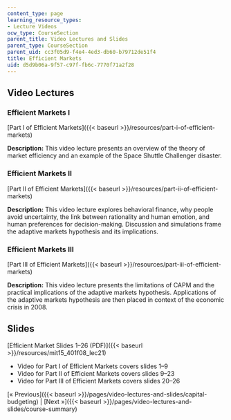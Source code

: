 ```yaml
---
content_type: page
learning_resource_types:
- Lecture Videos
ocw_type: CourseSection
parent_title: Video Lectures and Slides
parent_type: CourseSection
parent_uid: cc3f05d9-f4e4-4ed3-db60-b79712de51f4
title: Efficient Markets
uid: d5d9b06a-9f57-c97f-fb6c-7770f71a2f28
---
```


Video Lectures
--------------

### Efficient Markets I

[Part I of Efficient Markets]({{< baseurl >}}/resources/part-i-of-efficient-markets)

**Description:** This video lecture presents an overview of the theory of market efficiency and an example of the Space Shuttle Challenger disaster.

### Efficient Markets II

[Part II of Efficient Markets]({{< baseurl >}}/resources/part-ii-of-efficient-markets)

**Description:** This video lecture explores behavioral finance, why people avoid uncertainty, the link between rationality and human emotion, and human preferences for decision-making. Discussion and simulations frame the adaptive markets hypothesis and its implications.

### Efficient Markets III

[Part III of Efficient Markets]({{< baseurl >}}/resources/part-iii-of-efficient-markets)

**Description:** This video lecture presents the limitations of CAPM and the practical implications of the adaptive markets hypothesis. Applications of the adaptive markets hypothesis are then placed in context of the economic crisis in 2008.

Slides
------

[Efficient Market Slides 1–26 (PDF)]({{< baseurl >}}/resources/mit15_401f08_lec21)

*   Video for Part I of Efficient Markets covers slides 1–9
*   Video for Part II of Efficient Markets covers slides 9–23
*   Video for Part III of Efficient Markets covers slides 20–26

[« Previous]({{< baseurl >}}/pages/video-lectures-and-slides/capital-budgeting) | [Next »]({{< baseurl >}}/pages/video-lectures-and-slides/course-summary)
